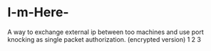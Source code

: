 # I-m-Here-
A way to exchange external ip between too machines and use port knocking as single packet authorization. (encrypted version)
1 2  3
